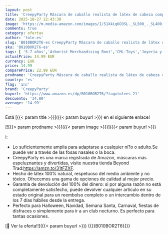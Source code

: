 ```yaml
---
layout: post
title: 'CreepyParty Máscara de caballo realista de látex de cabeza completa para Halloween  carnaval  fiesta de disfraces'
date: 2025-10-27 22:43:30
image: 'https://m.media-amazon.com/images/I/51X4iq6O3SL._SL500_._SL400_.jpg'
comments: true
category: ofertas
author: 'tole.es'
slug: 'B010BOR2T6-es CreepyParty Máscara de caballo realista de látex de cabeza...'
sku: 'B010BOR2T6-es'
tags: [ '5-7 años','Arborist Merchandising Root','CML-Toys','Joyería y maquillaje para niños','Juegos de imitación','Juguetes','Juguetes y juegos','Máscaras para adultos','Paid Social - CML Toys','Pretend Play','Self Service','Special Features Stores','Toys All','b6d17eda-2c26-45ed-a098-453a9f96e839_0','b6d17eda-2c26-45ed-a098-453a9f96e839_1101','b6d17eda-2c26-45ed-a098-453a9f96e839_3601','b6d17eda-2c26-45ed-a098-453a9f96e839_7701','creepyparty','halloween','🇪🇸', ]
actualPrice: 14.99 EUR
currency: EUR
price: 14.99
comparePrice: 22.99 EUR
prodname: 'CreepyParty Máscara de caballo realista de látex de cabeza completa para Halloween  carnaval  fiesta de disfraces'
country: 'es'
flag: '🇪🇸'
brand: 'CreepyParty'
buyurl: 'https://www.amazon.es/dp/B010BOR2T6/?tag=tolees-21'
descuento: '34.80'
average: '14.99'
---
```


Está [{{< param title >}}]({{< param buyurl >}}) en el siguiente enlace!

[![{{< param prodname >}}]({{< param image >}})]({{< param buyurl >}})

ℹ️:

- Lo suficientemente amplia para adaptarse a cualquier ni?o o adulto.Se puede ver a través de las fosas nasales o la boca.
- CreepyParty es una marca registrada de Amazon, máscaras más espeluznantes y divertidas, visite nuestra tienda Beyond Trad:https://amzn.to/31tFZXF.
- Hecho de látex 100% natural, respetuoso del medio ambiente y no tóxico. Ofrecemos una gama de opciones de calidad al mejor precio.
- Garantía de devolución del 100% del dinero: si por alguna razón no está completamente satisfecho, puede devolver cualquier artículo en su estado original para un reembolso completo o un intercambio dentro de los 7 días hábiles desde la entrega.
- Perfecto para Halloween, Navidad, Semana Santa, Carnaval, fiestas de disfraces o simplemente para ir a un club nocturno. Es perfecto para tantas ocasiones.

[🛒 Ver la oferta!!]({{< param buyurl >}})
{{<world>}}B010BOR2T6{{</world>}}

